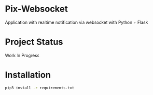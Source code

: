 # Pix-Websocket
Application with realtime notification via websocket with Python + Flask

# Project Status
Work In Progress  

# Installation

```sh
pip3 install -r requirements.txt
```